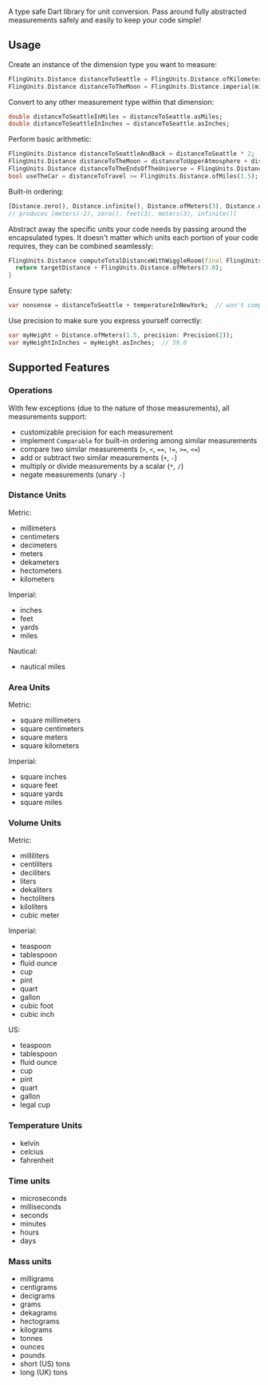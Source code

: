 A type safe Dart library for unit conversion. Pass around fully abstracted measurements safely and easily to keep your
code simple!

## Usage
Create an instance of the dimension type you want to measure:
```dart
FlingUnits.Distance distanceToSeattle = FlingUnits.Distance.ofKilometers(246);
FlingUnits.Distance distanceToTheMoon = FlingUnits.Distance.imperial(miles: 238900, feet: 42, inches: 6.3);
```

Convert to any other measurement type within that dimension:

```dart
double distanceToSeattleInMiles = distanceToSeattle.asMiles;
double distanceToSeattleInInches = distanceToSeattle.asInches;
```

Perform basic arithmetic:

```dart
FlingUnits.Distance distanceToSeattleAndBack = distanceToSeattle * 2;
FlingUnits.Distance distanceToTheMoon = distanceToUpperAtmosphere + distanceFromAtmosphereToMoon;
FlingUnits.Distance distanceToTheEndsOfTheUniverse = FlingUnits.Distance.infinite();
bool useTheCar = distanceToTravel >= FlingUnits.Distance.ofMiles(1.5);
```

Built-in ordering:

```dart
[Distance.zero(), Distance.infinite(), Distance.ofMeters(3), Distance.ofFeet(3), Distance.ofMeters(-2)].sort();
// produces [meters(-2), zero(), feet(3), meters(3), infinite()]
```

Abstract away the specific units your code needs by passing around the encapsulated types. It doesn't matter which units each portion of your code requires, they can be combined seamlessly:
```dart
FlingUnits.Distance computeTotalDistanceWithWiggleRoom(final FlingUnits.Distance targetDistance) {
  return targetDistance + FlingUnits.Distance.ofMeters(3.0);
}
```

Ensure type safety:
```dart
var nonsense = distanceToSeattle + temperatureInNewYork;  // won't compile!
```

Use precision to make sure you express yourself correctly:

```dart
var myHeight = Distance.ofMeters(1.5, precision: Precision(2));
var myHeightInInches = myHeight.asInches;  // 59.0
```

## Supported Features

### Operations

With few exceptions (due to the nature of those measurements), all measurements support:

- customizable precision for each measurement
- implement `Comparable` for built-in ordering among similar measurements
- compare two similar measurements (`>`, `<`, `==`, `!=`, `>=`, `<=`)
- add or subtract two similar measurements (`+`, `-`)
- multiply or divide measurements by a scalar (`*`, `/`)
- negate measurements (unary `-`)

### Distance Units

Metric:

- millimeters
- centimeters
- decimeters
- meters
- dekameters
- hectometers
- kilometers

Imperial:

- inches
- feet
- yards
- miles

Nautical:

- nautical miles

### Area Units

Metric:

- square millimeters
- square centimeters
- square meters
- square kilometers

Imperial:

- square inches
- square feet
- square yards
- square miles

### Volume Units

Metric:

- milliliters
- centiliters
- deciliters
- liters
- dekaliters
- hectoliters
- kiloliters
- cubic meter

Imperial:
- teaspoon
- tablespoon
- fluid ounce
- cup
- pint
- quart
- gallon
- cubic foot
- cubic inch

US:
- teaspoon
- tablespoon
- fluid ounce
- cup
- pint
- quart
- gallon
- legal cup

### Temperature Units

- kelvin
- celcius
- fahrenheit

### Time units

- microseconds
- milliseconds
- seconds
- minutes
- hours
- days

### Mass units

- milligrams
- centigrams
- decigrams
- grams
- dekagrams
- hectograms
- kilograms
- tonnes
- ounces
- pounds
- short (US) tons
- long (UK) tons